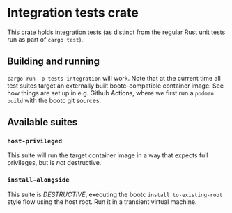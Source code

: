 # Integration tests crate

This crate holds integration tests (as distinct from the regular
Rust unit tests run as part of `cargo test`).

## Building and running

`cargo run -p tests-integration`
will work.  Note that at the current time all test suites target
an externally built bootc-compatible container image.  See
how things are set up in e.g. Github Actions, where we first
run a `podman build` with the bootc git sources.

## Available suites

### `host-privileged`

This suite will run the target container image in a way that expects
full privileges, but is *not* destructive.

### `install-alongside`

This suite is *DESTRUCTIVE*, executing the bootc `install to-existing-root`
style flow using the host root.  Run it in a transient virtual machine.
